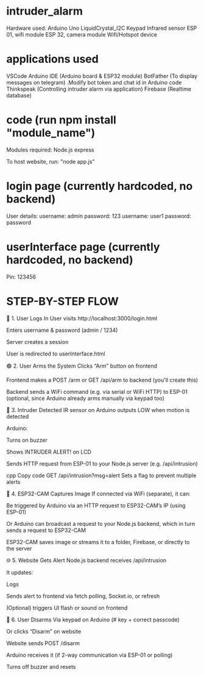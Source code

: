 # intruder_alarm
Hardware used: 
  Arduino Uno
  LiquidCrystal_I2C
  Keypad
  Infrared sensor
  ESP 01, wifi module
  ESP 32, camera module
  Wifi/Hotspot device

# applications used
  VSCode
  Arduino IDE (Arduino board & ESP32 module)
  BotFather (To display messages on telegram)
    .Modify bot token and chat id in Arduino code
  Thinkspeak (Controlling intruder alarm via application)
  Firebase (Realtime database)
  
# code (run npm install "module_name")
Modules required:
  Node.js
  express

To host website, run: "node app.js"

# login page (currently hardcoded, no backend)
  User details:
    username: admin
    password: 123
    username: user1
    password: password

# userInterface page (currently hardcoded, no backend)
  Pin: 123456

# STEP-BY-STEP FLOW
🔐 1. User Logs In
User visits http://localhost:3000/login.html

Enters username & password (admin / 1234)

Server creates a session

User is redirected to userInterface.html

🟢 2. User Arms the System
Clicks “Arm” button on frontend

Frontend makes a POST /arm or GET /api/arm to backend (you'll create this)

Backend sends a WiFi command (e.g. via serial or WiFi HTTP) to ESP-01 (optional, since Arduino already arms manually via keypad too)

🔴 3. Intruder Detected
IR sensor on Arduino outputs LOW when motion is detected

Arduino:

Turns on buzzer

Shows INTRUDER ALERT! on LCD

Sends HTTP request from ESP-01 to your Node.js server (e.g. /api/intrusion)

cpp
Copy code
GET /api/intrusion?msg=alert
Sets a flag to prevent multiple alerts

📸 4. ESP32-CAM Captures Image
If connected via WiFi (separate), it can:

Be triggered by Arduino via an HTTP request to ESP32-CAM’s IP (using ESP-01)

Or Arduino can broadcast a request to your Node.js backend, which in turn sends a request to ESP32-CAM

ESP32-CAM saves image or streams it to a folder, Firebase, or directly to the server

🌐 5. Website Gets Alert
Node.js backend receives /api/intrusion

It updates:

Logs

Sends alert to frontend via fetch polling, Socket.io, or refresh

(Optional) triggers UI flash or sound on frontend

🛑 6. User Disarms
Via keypad on Arduino (# key + correct passcode)

Or clicks “Disarm” on website

Website sends POST /disarm

Arduino receives it (if 2-way communication via ESP-01 or polling)

Turns off buzzer and resets